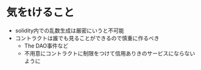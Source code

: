 # 気をtけること
* solidity内での乱数生成は厳密にいうと不可能
* コントラクトは誰でも見ることができるので慎重に作るべき
    * The DAO事件など
    * 不用意にコントラクトに制限をつけて信用ありきのサービスにならないように